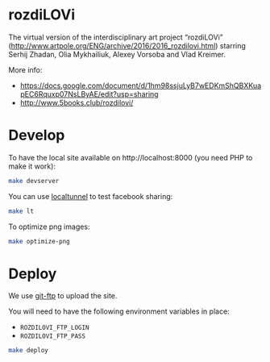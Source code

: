 # rozdiLOVi

The virtual version of the interdisciplinary art project “rozdiLOVi” (http://www.artpole.org/ENG/archive/2016/2016_rozdilovi.html) starring Serhij Zhadan, Olia Mykhailiuk, Alexey Vorsoba and Vlad Kreimer.

More info:
* https://docs.google.com/document/d/1hm98ssjuLyB7wEDKmShQBXKuapEC6Rquxp07NsLByAE/edit?usp=sharing
* http://www.5books.club/rozdilovi/

# Develop
To have the local site available on http://localhost:8000 (you need PHP to make it work):
```bash
make devserver
```

You can use [localtunnel](http://localtunnel.me/) to test facebook sharing:
```bash
make lt
```

To optimize png images:
```bash
make optimize-png
```



# Deploy
We use [git-ftp](https://github.com/git-ftp/git-ftp) to upload the site.

You will need to have the following environment variables in place:

* `ROZDILOVI_FTP_LOGIN`
* `ROZDILOVI_FTP_PASS`

```bash
make deploy
```
